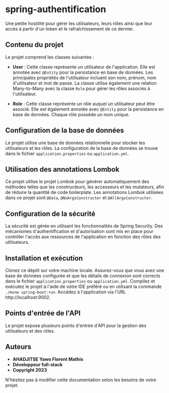 # spring-authentification
Une petite hostilité pour gérer les utilisateurs, leurs rôles ainsi que leur accès à partir d'un token et le rafraîchissement de ce dernier.

## Contenu du projet
Le projet comprend les classes suivantes :

- **User** : Cette classe représente un utilisateur de l'application. Elle est annotée avec `@Entity` pour la persistance en base de données. Les principales propriétés de l'utilisateur incluent son nom, prénom, nom d'utilisateur et mot de passe. La classe utilise également une relation Many-to-Many avec la classe `Role` pour gérer les rôles associés à l'utilisateur.

- **Role** : Cette classe représente un rôle auquel un utilisateur peut être associé. Elle est également annotée avec `@Entity` pour la persistance en base de données. Chaque rôle possède un nom unique.

## Configuration de la base de données
Le projet utilise une base de données relationnelle pour stocker les utilisateurs et les rôles. La configuration de la base de données se trouve dans le fichier `application.properties` ou `application.yml`.

## Utilisation des annotations Lombok
Ce projet utilise le projet Lombok pour générer automatiquement des méthodes telles que les constructeurs, les accesseurs et les mutateurs, afin de réduire la quantité de code boilerplate. Les annotations Lombok utilisées dans ce projet sont `@Data`, `@NoArgsConstructor` et `@AllArgsConstructor`.

## Configuration de la sécurité
La sécurité est gérée en utilisant les fonctionnalités de Spring Security. Des mécanismes d'authentification et d'autorisation sont mis en place pour contrôler l'accès aux ressources de l'application en fonction des rôles des utilisateurs.

## Installation et exécution
Clonez ce dépôt sur votre machine locale.
Assurez-vous que vous avez une base de données configurée et que les détails de connexion sont corrects dans le fichier `application.properties` ou `application.yml`.
Compilez et exécutez le projet à l'aide de votre IDE préféré ou en utilisant la commande `./mvnw spring-boot:run`.
Accédez à l'application via l'URL http://localhost:9002.

## Points d'entrée de l'API
Le projet expose plusieurs points d'entrée d'API pour la gestion des utilisateurs et des rôles.


## Auteurs
- **AHADJITSE Yawo Florent Mathis**
- **Développeur full-stack**
- **Copyright 2023**

N'hésitez pas à modifier cette documentation selon les besoins de votre projet.